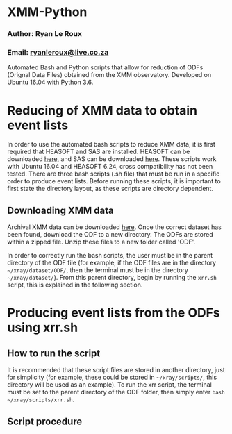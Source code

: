 # XMM-Python

### Author: Ryan Le Roux
### Email: ryanleroux@live.co.za

Automated Bash and Python scripts that allow for reduction of ODFs (Orignal Data Files) obtained from the XMM observatory. Developed on Ubuntu 16.04 with Python 3.6. 

# Reducing of XMM data to obtain event lists

In order to use the automated bash scripts to reduce XMM data, it is first required that HEASOFT and SAS are installed. HEASOFT can be downloaded [here](https://heasarc.gsfc.nasa.gov/lheasoft/install.html), and SAS can be downloaded [here](https://www.cosmos.esa.int/web/xmm-newton/sas-download). These scripts work with Ubuntu 16.04 and HEASOFT 6.24, cross compatibility has not been tested.
There are three bash scripts (.sh file) that must be run in a specific order to produce event lists. Before running these scripts, it is important to first state the directory layout, as these scripts are directory dependent. 

## Downloading XMM data

Archival XMM data can be downloaded [here](http://nxsa.esac.esa.int/nxsa-web/#search). Once the correct dataset has been found, download the ODF to a new directory. The ODFs are stored within a zipped file. Unzip these files to a new folder called 'ODF'. 

In order to correctly run the bash scripts, the user must be in the parent directory of the ODF file (for example, if the ODF files are in the directory `~/xray/dataset/ODF/`, then the terminal must be in the directory `~/xray/dataset/`). From this parent directory, begin by running the `xrr.sh` script, this is explained in the following section. 

# Producing event lists from the ODFs using xrr.sh

## How to run the script

It is recommended that these script files are stored in another directory, just for simplicity (for example, these could be stored in `~/xray/scripts/`, this directory will be used as an example). To run the xrr script, the terminal must be set to the parent directory of the ODF folder, then simply enter `bash ~/xray/scripts/xrr.sh`.

## Script procedure
